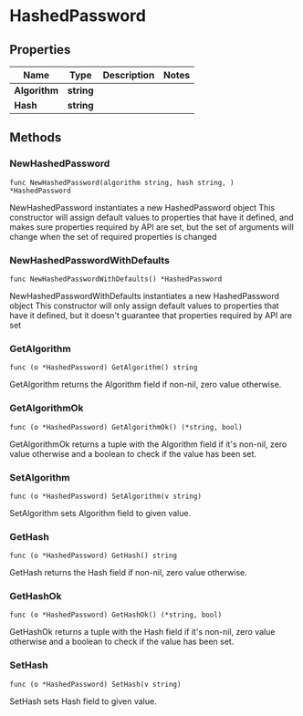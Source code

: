 # HashedPassword

## Properties

|Name | Type | Description | Notes|
|------------ | ------------- | ------------- | -------------|
|**Algorithm** | **string** |  | |
|**Hash** | **string** |  | |

## Methods

### NewHashedPassword

`func NewHashedPassword(algorithm string, hash string, ) *HashedPassword`

NewHashedPassword instantiates a new HashedPassword object
This constructor will assign default values to properties that have it defined,
and makes sure properties required by API are set, but the set of arguments
will change when the set of required properties is changed

### NewHashedPasswordWithDefaults

`func NewHashedPasswordWithDefaults() *HashedPassword`

NewHashedPasswordWithDefaults instantiates a new HashedPassword object
This constructor will only assign default values to properties that have it defined,
but it doesn't guarantee that properties required by API are set

### GetAlgorithm

`func (o *HashedPassword) GetAlgorithm() string`

GetAlgorithm returns the Algorithm field if non-nil, zero value otherwise.

### GetAlgorithmOk

`func (o *HashedPassword) GetAlgorithmOk() (*string, bool)`

GetAlgorithmOk returns a tuple with the Algorithm field if it's non-nil, zero value otherwise
and a boolean to check if the value has been set.

### SetAlgorithm

`func (o *HashedPassword) SetAlgorithm(v string)`

SetAlgorithm sets Algorithm field to given value.


### GetHash

`func (o *HashedPassword) GetHash() string`

GetHash returns the Hash field if non-nil, zero value otherwise.

### GetHashOk

`func (o *HashedPassword) GetHashOk() (*string, bool)`

GetHashOk returns a tuple with the Hash field if it's non-nil, zero value otherwise
and a boolean to check if the value has been set.

### SetHash

`func (o *HashedPassword) SetHash(v string)`

SetHash sets Hash field to given value.



